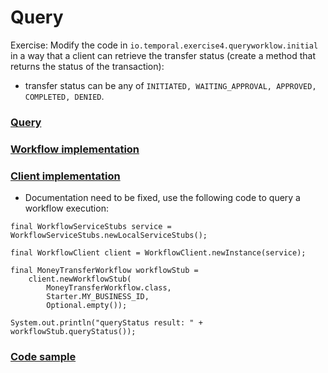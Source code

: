 # Query

Exercise: Modify the code in `io.temporal.exercise4.queryworklow.initial` in a way that a client can retrieve the transfer status 
(create a method that returns the status of the transaction):
- transfer status can be any of `INITIATED, WAITING_APPROVAL, APPROVED, COMPLETED, DENIED`.

### [Query](https://docs.temporal.io/application-development/features?lang=java#queries)

### [Workflow implementation](https://docs.temporal.io/application-development/features?lang=java#handle-query)

### [Client implementation](https://docs.temporal.io/application-development/features?lang=java#send-query)

- Documentation need to be fixed, use the following code to query a workflow execution:

```
final WorkflowServiceStubs service = WorkflowServiceStubs.newLocalServiceStubs();

final WorkflowClient client = WorkflowClient.newInstance(service);

final MoneyTransferWorkflow workflowStub =
    client.newWorkflowStub(
        MoneyTransferWorkflow.class, 
        Starter.MY_BUSINESS_ID, 
        Optional.empty());

System.out.println("queryStatus result: " + workflowStub.queryStatus());
```

### [Code sample](https://github.com/temporalio/samples-java/blob/main/core/src/main/java/io/temporal/samples/hello/HelloQuery.java) 

